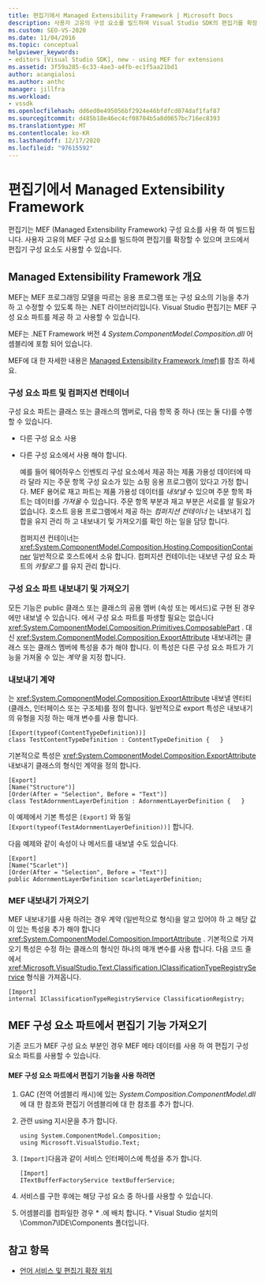 ```yaml
---
title: 편집기에서 Managed Extensibility Framework | Microsoft Docs
description: 사용자 고유의 구성 요소를 빌드하여 Visual Studio SDK의 편집기를 확장 하는 데 사용할 수 있는 Managed Extensibility Framework에 대해 알아봅니다.
ms.custom: SEO-VS-2020
ms.date: 11/04/2016
ms.topic: conceptual
helpviewer_keywords:
- editors [Visual Studio SDK], new - using MEF for extensions
ms.assetid: 3f59a285-6c33-4ae3-a4fb-ec1f5aa21bd1
author: acangialosi
ms.author: anthc
manager: jillfra
ms.workload:
- vssdk
ms.openlocfilehash: dd6ed0e495056bf2924e46bfdfcd074daf1faf87
ms.sourcegitcommit: d485b18e46ec4cf08704b5a8d0657bc716ec8393
ms.translationtype: MT
ms.contentlocale: ko-KR
ms.lasthandoff: 12/17/2020
ms.locfileid: "97615592"
---
```

# <a name="managed-extensibility-framework-in-the-editor"></a>편집기에서 Managed Extensibility Framework
편집기는 MEF (Managed Extensibility Framework) 구성 요소를 사용 하 여 빌드됩니다. 사용자 고유의 MEF 구성 요소를 빌드하여 편집기를 확장할 수 있으며 코드에서 편집기 구성 요소도 사용할 수 있습니다.

## <a name="overview-of-the-managed-extensibility-framework"></a>Managed Extensibility Framework 개요
 MEF는 MEF 프로그래밍 모델을 따르는 응용 프로그램 또는 구성 요소의 기능을 추가 하 고 수정할 수 있도록 하는 .NET 라이브러리입니다. Visual Studio 편집기는 MEF 구성 요소 파트를 제공 하 고 사용할 수 있습니다.

 MEF는 .NET Framework 버전 4 *System.ComponentModel.Composition.dll* 어셈블리에 포함 되어 있습니다.

 MEF에 대 한 자세한 내용은 [Managed Extensibility Framework (mef)](/dotnet/framework/mef/index)를 참조 하세요.

### <a name="component-parts-and-composition-containers"></a>구성 요소 파트 및 컴퍼지션 컨테이너
 구성 요소 파트는 클래스 또는 클래스의 멤버로, 다음 항목 중 하나 (또는 둘 다)를 수행할 수 있습니다.

- 다른 구성 요소 사용

- 다른 구성 요소에서 사용 해야 합니다.

  예를 들어 웨어하우스 인벤토리 구성 요소에서 제공 하는 제품 가용성 데이터에 따라 달라 지는 주문 항목 구성 요소가 있는 쇼핑 응용 프로그램이 있다고 가정 합니다. MEF 용어로 재고 파트는 제품 가용성 데이터를 *내보낼* 수 있으며 주문 항목 파트는 데이터를 *가져올* 수 있습니다. 주문 항목 부분과 재고 부분은 서로를 알 필요가 없습니다. 호스트 응용 프로그램에서 제공 하는 *컴퍼지션 컨테이너* 는 내보내기 집합을 유지 관리 하 고 내보내기 및 가져오기를 확인 하는 일을 담당 합니다.

  컴퍼지션 컨테이너는 <xref:System.ComponentModel.Composition.Hosting.CompositionContainer> 일반적으로 호스트에서 소유 합니다. 컴퍼지션 컨테이너는 내보낸 구성 요소 파트의 *카탈로그* 를 유지 관리 합니다.

### <a name="export-and-import-component-parts"></a>구성 요소 파트 내보내기 및 가져오기
 모든 기능은 public 클래스 또는 클래스의 공용 멤버 (속성 또는 메서드)로 구현 된 경우에만 내보낼 수 있습니다. 에서 구성 요소 파트를 파생할 필요는 없습니다 <xref:System.ComponentModel.Composition.Primitives.ComposablePart> . 대신 <xref:System.ComponentModel.Composition.ExportAttribute> 내보내려는 클래스 또는 클래스 멤버에 특성을 추가 해야 합니다. 이 특성은 다른 구성 요소 파트가 기능을 가져올 수 있는 *계약* 을 지정 합니다.

### <a name="the-export-contract"></a>내보내기 계약
 는 <xref:System.ComponentModel.Composition.ExportAttribute> 내보낼 엔터티 (클래스, 인터페이스 또는 구조체)를 정의 합니다. 일반적으로 export 특성은 내보내기의 유형을 지정 하는 매개 변수를 사용 합니다.

```
[Export(typeof(ContentTypeDefinition))]
class TestContentTypeDefinition : ContentTypeDefinition {   }
```

 기본적으로 특성은 <xref:System.ComponentModel.Composition.ExportAttribute> 내보내기 클래스의 형식인 계약을 정의 합니다.

```
[Export]
[Name("Structure")]
[Order(After = "Selection", Before = "Text")]
class TestAdornmentLayerDefinition : AdornmentLayerDefinition {   }
```

 이 예제에서 기본 특성은 `[Export]` 와 동일 `[Export(typeof(TestAdornmentLayerDefinition))]` 합니다.

 다음 예제와 같이 속성이 나 메서드를 내보낼 수도 있습니다.

```
[Export]
[Name("Scarlet")]
[Order(After = "Selection", Before = "Text")]
public AdornmentLayerDefinition scarletLayerDefinition;
```

### <a name="import-a-mef-export"></a>MEF 내보내기 가져오기
 MEF 내보내기를 사용 하려는 경우 계약 (일반적으로 형식)을 알고 있어야 하 고 해당 값이 있는 특성을 추가 해야 합니다 <xref:System.ComponentModel.Composition.ImportAttribute> . 기본적으로 가져오기 특성은 수정 하는 클래스의 형식인 하나의 매개 변수를 사용 합니다. 다음 코드 줄에서 <xref:Microsoft.VisualStudio.Text.Classification.IClassificationTypeRegistryService> 형식을 가져옵니다.

```
[Import]
internal IClassificationTypeRegistryService ClassificationRegistry;
```

## <a name="get-editor-functionality-from-a-mef-component-part"></a>MEF 구성 요소 파트에서 편집기 기능 가져오기
 기존 코드가 MEF 구성 요소 부분인 경우 MEF 메타 데이터를 사용 하 여 편집기 구성 요소 파트를 사용할 수 있습니다.

#### <a name="to-consume-editor-functionality-from-a-mef-component-part"></a>MEF 구성 요소 파트에서 편집기 기능을 사용 하려면

1. GAC (전역 어셈블리 캐시)에 있는 *System.Composition.ComponentModel.dll* 에 대 한 참조와 편집기 어셈블리에 대 한 참조를 추가 합니다.

2. 관련 using 지시문을 추가 합니다.

    ```
    using System.ComponentModel.Composition;
    using Microsoft.VisualStudio.Text;
    ```

3. `[Import]`다음과 같이 서비스 인터페이스에 특성을 추가 합니다.

    ```
    [Import]
    ITextBufferFactoryService textBufferService;
    ```

4. 서비스를 구한 후에는 해당 구성 요소 중 하나를 사용할 수 있습니다.

5. 어셈블리를 컴파일한 경우 * .에 배치 합니다. \* Visual Studio 설치의 \Common7\IDE\Components 폴더입니다.

## <a name="see-also"></a>참고 항목
- [언어 서비스 및 편집기 확장 위치](../extensibility/language-service-and-editor-extension-points.md)
